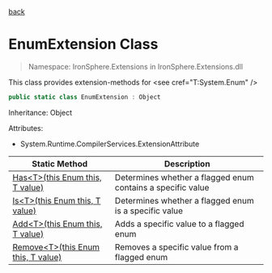 ﻿[back](/IronSphere.Extensions/types)

# EnumExtension Class

> Namespace: IronSphere.Extensions in  IronSphere.Extensions.dll

This class provides extension-methods for &lt;see cref=&quot;T:System.Enum&quot; /&gt;

```csharp
public static class EnumExtension : Object
```
Inheritance: Object



Attributes:

* System.Runtime.CompilerServices.ExtensionAttribute



| Static Method | Description |
| --- | --- |
| [Has&lt;T&gt;(this Enum this, T value)](EnumExtension_Has-T-(Enum,T)) | Determines whether a flagged enum contains a specific value |
| [Is&lt;T&gt;(this Enum this, T value)](EnumExtension_Is-T-(Enum,T)) | Determines whether a flagged enum is a specific value |
| [Add&lt;T&gt;(this Enum this, T value)](EnumExtension_Add-T-(Enum,T)) | Adds a specific value to a flagged enum |
| [Remove&lt;T&gt;(this Enum this, T value)](EnumExtension_Remove-T-(Enum,T)) | Removes a specific value from a flagged enum |
